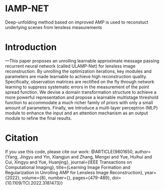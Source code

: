 # IAMP-NET
Deep-unfolding method based on improved AMP is used to reconstuct underlying scenes from lensless measurements
# Introduction
—This paper proposes an unrolling learnable approximate message passing recurrent neural network (called ULAMP-Net) for lensless image reconstruction. By unrolling the optimization iterations, key modules and parameters are made learnable to achieve high reconstruction quality. Specifically, observation matrices are rectified on the fly through network learning to suppress systematic errors in the measurement of the point spread function. We devise a domain transformation structure to achieve a more powerful representation and propose a learnable multistage threshold function to accommodate a much richer family of priors with only a small amount of parameters. Finally, we introduce a multi-layer perceptron (MLP) module to enhance the input and an attention mechanism as an output module to refine the final results.
# Citation
If you use this code, please cite our work:
@ARTICLE{9801650,
  author={Yang, Jingyu and Yin, Xiangjun and Zhang, Mengxi and Yue, Huihui and Cui, Xingyu and Yue, Huanjing},
  journal={IEEE Transactions on Computational Imaging}, 
  title={Learning Image Formation and Regularization in Unrolling AMP for Lensless Image Reconstruction}, 
  year={2022},
  volume={8},
  number={},
  pages={479-489},
  doi={10.1109/TCI.2022.3181473}}
